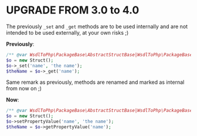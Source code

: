 # UPGRADE FROM 3.0 to 4.0

The previously `_set` and `_get` methods are to be used internally and are not intended to be used externally, at your own risks ;)

**Previously**:
```php
/** @var WsdlToPhp\PackageBase\AbstractStructBase|WsdlToPhp\PackageBase\AbstractStructArrayBase $o */
$o = new Struct();
$o->_set('name', 'the name');
$theName = $o->_get('name');
```

Same remark as previously, methods are renamed and marked as internal from now on ;)

**Now**:
```php
/** @var WsdlToPhp\PackageBase\AbstractStructBase|WsdlToPhp\PackageBase\AbstractStructArrayBase $o */
$o = new Struct();
$o->setPropertyValue('name', 'the name');
$theName = $o->getPropertyValue('name');
```
